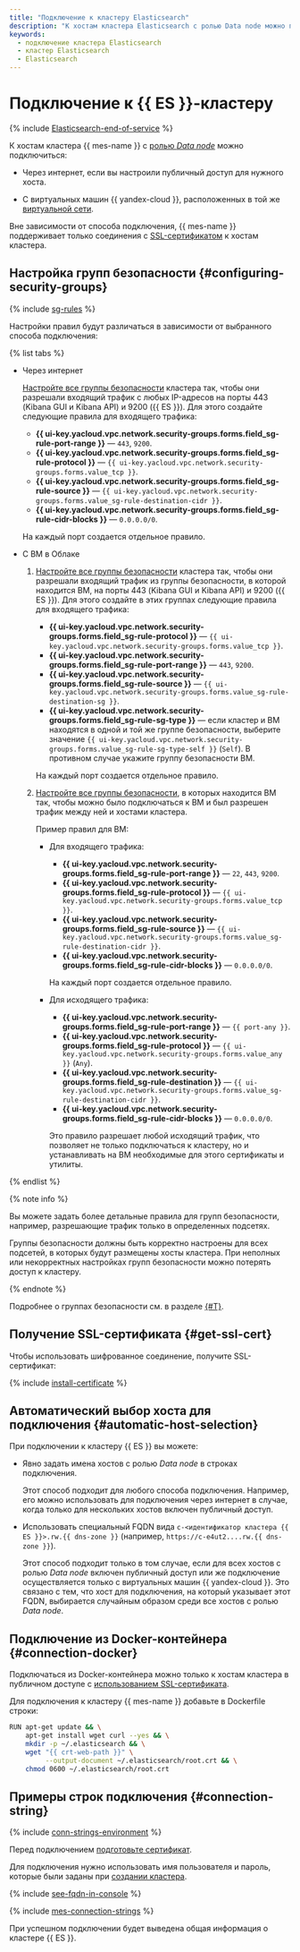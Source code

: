 ```yaml
---
title: "Подключение к кластеру Elasticsearch"
description: "К хостам кластера Elasticsearch с ролью Data node можно подключиться через интернет, если вы настроили публичный доступ для нужного хоста, и с виртуальных машин {{ yandex-cloud }}, расположенных в той же виртуальной сети."
keywords:
  - подключение кластера Elasticsearch
  - кластер Elasticsearch
  - Elasticsearch
---
```


# Подключение к {{ ES }}-кластеру

{% include [Elasticsearch-end-of-service](../../_includes/mdb/mes/note-end-of-service.md) %}

К хостам кластера {{ mes-name }} с [ролью _Data node_](../concepts/hosts-roles.md#data-node) можно подключиться:

* Через интернет, если вы настроили публичный доступ для нужного хоста.


* С виртуальных машин {{ yandex-cloud }}, расположенных в той же [виртуальной сети](../../vpc/concepts/network.md).


Вне зависимости от способа подключения, {{ mes-name }} поддерживает только соединения с [SSL-сертификатом](#get-ssl-cert) к хостам кластера.


## Настройка групп безопасности {#configuring-security-groups}

{% include [sg-rules](../../_includes/mdb/sg-rules-connect.md) %}

Настройки правил будут различаться в зависимости от выбранного способа подключения:

{% list tabs %}

- Через интернет

    [Настройте все группы безопасности](../../vpc/operations/security-group-add-rule.md) кластера так, чтобы они разрешали входящий трафик с любых IP-адресов на порты 443 (Kibana GUI и Kibana API) и 9200 ({{ ES }}). Для этого создайте следующие правила для входящего трафика:

    * **{{ ui-key.yacloud.vpc.network.security-groups.forms.field_sg-rule-port-range }}** — `443`, `9200`.
    * **{{ ui-key.yacloud.vpc.network.security-groups.forms.field_sg-rule-protocol }}** — `{{ ui-key.yacloud.vpc.network.security-groups.forms.value_tcp }}`.
    * **{{ ui-key.yacloud.vpc.network.security-groups.forms.field_sg-rule-source }}** — `{{ ui-key.yacloud.vpc.network.security-groups.forms.value_sg-rule-destination-cidr }}`.
    * **{{ ui-key.yacloud.vpc.network.security-groups.forms.field_sg-rule-cidr-blocks }}** — `0.0.0.0/0`.

    На каждый порт создается отдельное правило.

- С ВМ в Облаке

    1. [Настройте все группы безопасности](../../vpc/operations/security-group-add-rule.md) кластера так, чтобы они разрешали входящий трафик из группы безопасности, в которой находится ВМ, на порты 443 (Kibana GUI и Kibana API) и 9200 ({{ ES }}). Для этого создайте в этих группах следующие правила для входящего трафика:

        * **{{ ui-key.yacloud.vpc.network.security-groups.forms.field_sg-rule-protocol }}** — `{{ ui-key.yacloud.vpc.network.security-groups.forms.value_tcp }}`.
        * **{{ ui-key.yacloud.vpc.network.security-groups.forms.field_sg-rule-port-range }}** — `443`, `9200`.
        * **{{ ui-key.yacloud.vpc.network.security-groups.forms.field_sg-rule-source }}** — `{{ ui-key.yacloud.vpc.network.security-groups.forms.value_sg-rule-destination-sg }}`.
        * **{{ ui-key.yacloud.vpc.network.security-groups.forms.field_sg-rule-sg-type }}** — если кластер и ВМ находятся в одной и той же группе безопасности, выберите значение `{{ ui-key.yacloud.vpc.network.security-groups.forms.value_sg-rule-sg-type-self }}` (`Self`). В противном случае укажите группу безопасности ВМ.

        На каждый порт создается отдельное правило.

    1. [Настройте все группы безопасности](../../vpc/operations/security-group-add-rule.md), в которых находится ВМ так, чтобы можно было подключаться к ВМ и был разрешен трафик между ней и хостами кластера.

        Пример правил для ВМ:

        * Для входящего трафика:

            * **{{ ui-key.yacloud.vpc.network.security-groups.forms.field_sg-rule-port-range }}** — `22`, `443`, `9200`.
            * **{{ ui-key.yacloud.vpc.network.security-groups.forms.field_sg-rule-protocol }}** — `{{ ui-key.yacloud.vpc.network.security-groups.forms.value_tcp }}`.
            * **{{ ui-key.yacloud.vpc.network.security-groups.forms.field_sg-rule-source }}** — `{{ ui-key.yacloud.vpc.network.security-groups.forms.value_sg-rule-destination-cidr }}`.
            * **{{ ui-key.yacloud.vpc.network.security-groups.forms.field_sg-rule-cidr-blocks }}** — `0.0.0.0/0`.

            На каждый порт создается отдельное правило.

        * Для исходящего трафика:

            * **{{ ui-key.yacloud.vpc.network.security-groups.forms.field_sg-rule-port-range }}** — `{{ port-any }}`.
            * **{{ ui-key.yacloud.vpc.network.security-groups.forms.field_sg-rule-protocol }}** — `{{ ui-key.yacloud.vpc.network.security-groups.forms.value_any }}` (`Any`).
            * **{{ ui-key.yacloud.vpc.network.security-groups.forms.field_sg-rule-destination }}** — `{{ ui-key.yacloud.vpc.network.security-groups.forms.value_sg-rule-destination-cidr }}`.
            * **{{ ui-key.yacloud.vpc.network.security-groups.forms.field_sg-rule-cidr-blocks }}** — `0.0.0.0/0`.

            Это правило разрешает любой исходящий трафик, что позволяет не только подключаться к кластеру, но и устанавливать на ВМ необходимые для этого сертификаты и утилиты.

{% endlist %}

{% note info %}

Вы можете задать более детальные правила для групп безопасности, например, разрешающие трафик только в определенных подсетях.

Группы безопасности должны быть корректно настроены для всех подсетей, в которых будут размещены хосты кластера. При неполных или некорректных настройках групп безопасности можно потерять доступ к кластеру.

{% endnote %}

Подробнее о группах безопасности см. в разделе [{#T}](../concepts/network.md#security-groups).


## Получение SSL-сертификата {#get-ssl-cert}

Чтобы использовать шифрованное соединение, получите SSL-сертификат:

{% include [install-certificate](../../_includes/mdb/mes/install-certificate.md) %}

## Автоматический выбор хоста для подключения {#automatic-host-selection}

При подключении к кластеру {{ ES }} вы можете:

* Явно задать имена хостов с ролью _Data node_ в строках подключения.

  Этот способ подходит для любого способа подключения. Например, его можно использовать для подключения через интернет в случае, когда только для нескольких хостов включен публичный доступ.

* Использовать специальный FQDN вида `c-<идентификатор кластера {{ ES }}>.rw.{{ dns-zone }}` (например, `https://c-e4ut2....rw.{{ dns-zone }}`).

  Этот способ подходит только в том случае, если для всех хостов с ролью _Data node_ включен публичный доступ или же подключение осуществляется только с виртуальных машин {{ yandex-cloud }}. Это связано с тем, что хост для подключения, на который указывает этот FQDN, выбирается случайным образом среди все хостов с ролью _Data node_.

## Подключение из Docker-контейнера {#connection-docker}

Подключаться из Docker-контейнера можно только к хостам кластера в публичном доступе с [использованием SSL-сертификата](#get-ssl-cert).

Для подключения к кластеру {{ mes-name }} добавьте в Dockerfile строки:

```bash
RUN apt-get update && \
    apt-get install wget curl --yes && \
    mkdir -p ~/.elasticsearch && \
    wget "{{ crt-web-path }}" \
         --output-document ~/.elasticsearch/root.crt && \
    chmod 0600 ~/.elasticsearch/root.crt
```

## Примеры строк подключения {#connection-string}

{% include [conn-strings-environment](../../_includes/mdb/mes-conn-strings-env.md) %}

Перед подключением [подготовьте сертификат](#get-ssl-cert).

Для подключения нужно использовать имя пользователя и пароль, которые были заданы при [создании кластера](cluster-create.md#create-cluster).

{% include [see-fqdn-in-console](../../_includes/mdb/see-fqdn-in-console.md) %}

{% include [mes-connection-strings](../../_includes/mdb/mes-conn-strings.md) %}

При успешном подключении будет выведена общая информация о кластере {{ ES }}.
